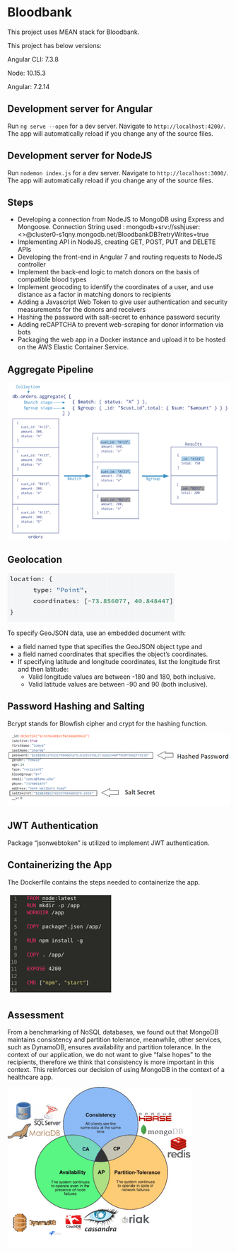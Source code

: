 # Bloodbank

This project uses MEAN stack for Bloodbank.

This project has below versions:

Angular CLI: 7.3.8

Node: 10.15.3

Angular: 7.2.14

## Development server for Angular

Run `ng serve --open` for a dev server. Navigate to `http://localhost:4200/`. The app will automatically reload if you change any of the source files.

## Development server for NodeJS

Run `nodemon index.js` for a dev server. Navigate to `http://localhost:3000/`. The app will automatically reload if you change any of the source files.

## Steps
- Developing a connection from NodeJS to MongoDB using Express and Mongoose. Connection String used : mongodb+srv://sshjuser:<<password>>@cluster0-s1qny.mongodb.net/BloodbankDB?retryWrites=true
- Implementing API in NodeJS, creating GET, POST, PUT and DELETE APIs
- Developing the front-end in Angular 7 and routing requests to NodeJS controller
- Implement the back-end logic to match donors on the basis of compatible blood types
- Implement geocoding to identify the coordinates of a user, and use distance as a factor in matching donors to recipients
- Adding a Javascript Web Token to give user authentication and security measurements for the donors and receivers
- Hashing the password with salt-secret to enhance password security
- Adding reCAPTCHA to prevent web-scraping for donor information via bots
- Packaging the web app in a Docker instance and upload it to be hosted on the AWS Elastic Container Service.
  
## Aggregate Pipeline
![Repo List](screenshots/agg.PNG)
  
## Geolocation
![Repo List](screenshots/geo.PNG)

To specify GeoJSON data, use an embedded document with:
- a field named type that specifies the GeoJSON object type and
- a field named coordinates that specifies the object’s coordinates.
- If specifying latitude and longitude coordinates, list the longitude first and then latitude:
    - Valid longitude values are between -180 and 180, both inclusive.
    - Valid latitude values are between -90 and 90 (both inclusive).


## Password Hashing and Salting
Bcrypt stands for Blowfish cipher and crypt for the hashing function.

![Repo List](screenshots/hashing.PNG)

## JWT Authentication
Package “jsonwebtoken” is utilized to implement JWT authentication.

## Containerizing the App
The Dockerfile contains the steps needed to containerize the app. 

![Repo List](screenshots/docker.PNG)

## Assessment
From a benchmarking of NoSQL databases, we found out that MongoDB maintains consistency and partition tolerance, meanwhile, other services, such as DynamoDB, ensures availability and partition tolerance. In the context of our application, we do not want to give “false hopes” to the recipients, therefore we think that consistency is more important in this context. This reinforces our decision of using MongoDB in the context of a healthcare app.

![Repo List](screenshots/CAP.PNG)

  

